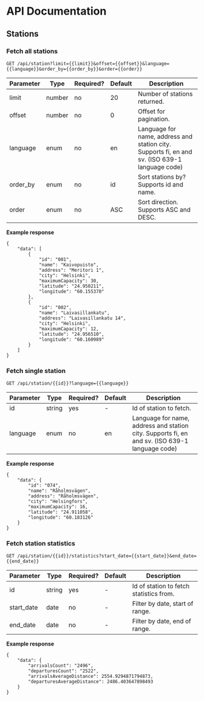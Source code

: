 # API Documentation

## Stations
### Fetch all stations
```
GET /api/station?limit={{limit}}&offset={{offset}}&language={{language}}&order_by={{order_by}}&order={{order}}
```
| Parameter | Type   | Required? | Default | Description                                                                                    |
|-----------|--------|-----------|---------|------------------------------------------------------------------------------------------------|
| limit     | number | no        | 20      | Number of stations returned.                                                                   |
| offset    | number | no        | 0       | Offset for pagination.                                                                         |
| language  | enum   | no        | en      | Language for name, address and station city. Supports fi, en and sv. (ISO 639-1 language code) |
| order_by  | enum   | no        | id      | Sort stations by? Supports id and name.                                                        |
| order     | enum   | no        | ASC     | Sort direction. Supports ASC and DESC.                                                         |

**Example response**
```
{
    "data": [
        {
            "id": "001",
            "name": "Kaivopuisto",
            "address": "Meritori 1",
            "city": "Helsinki",
            "maximumCapacity": 30,
            "latitude": "24.950211",
            "longitude": "60.155370"
        },
        {
            "id": "002",
            "name": "Laivasillankatu",
            "address": "Laivasillankatu 14",
            "city": "Helsinki",
            "maximumCapacity": 12,
            "latitude": "24.956510",
            "longitude": "60.160989"
        }
    ]
}
```


### Fetch single station
```
GET /api/station/{{id}}?language={{language}}
```
| Parameter | Type   | Required? | Default | Description                                                                                    |
|-----------|--------|-----------|---------|------------------------------------------------------------------------------------------------|
| id        | string | yes       | -       | Id of station to fetch.                                                                        |
| language  | enum   | no        | en      | Language for name, address and station city. Supports fi, en and sv. (ISO 639-1 language code) |

**Example response**
```
{
    "data": {
        "id": "074",
        "name": "Råholmsvägen",
        "address": "Råholmsvägen",
        "city": "Helsingfors",
        "maximumCapacity": 16,
        "latitude": "24.911058",
        "longitude": "60.183126"
    }
}
```

### Fetch station statistics
```
GET /api/station/{{id}}/statistics?start_date={{start_date}}&end_date={{end_date}}
```
| Parameter  | Type   | Required? | Default | Description                             |
|------------|--------|-----------|---------|-----------------------------------------|
| id         | string | yes       | -       | Id of station to fetch statistics from. |
| start_date | date   | no        | -       | Filter by date, start of range.         |
| end_date   | date   | no        | -       | Filter by date, end of range.           |

**Example response**
```
{
    "data": {
        "arrivalsCount": "2496",
        "departuresCount": "2522",
        "arrivalsAverageDistance": 2554.9294871794873,
        "departuresAverageDistance": 2486.403647898493
    }
}
```

